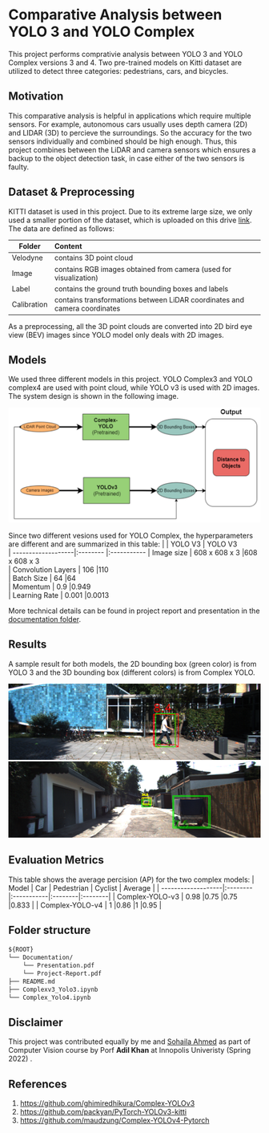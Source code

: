 # Comparative Analysis between YOLO 3 and YOLO Complex 


This project performs comprativie analysis between YOLO 3 and YOLO Complex versions 3 and 4. Two pre-trained models on Kitti dataset are utilized to detect three categories: pedestrians, cars, and bicycles.

## Motivation
This comparative analysis is helpful in applications which require multiple sensors. For example, autonomous cars usually uses depth camera (2D) and LIDAR (3D) to percieve the surroundings. So the accuracy for the two sensors individually and combined should be high enough. Thus, this project combines between the LiDAR and camera sensors which ensures a backup to the object detection task, in case either of the two sensors is faulty.
 
## Dataset & Preprocessing
KITTI dataset is used in this project. Due to its extreme large size, we only used a smaller portion of the dataset, which is uploaded on this drive [link](https://drive.google.com/u/0/uc?id=1E_rfrPgVLx7l8OwbnuLRkbVARRKtlv3u&export=download). The data are defined as follows:

| Folder           | Content |
| -----------------|:--------|
| Velodyne         | contains 3D point cloud   |
| Image            | contains RGB images obtained from camera (used for visualization)   |
| Label            | contains the ground truth bounding boxes and labels   |
| Calibration      | contains transformations between LiDAR coordinates and camera coordinates   |

As a preprocessing, all the 3D point clouds are converted into 2D bird eye view (BEV) images since YOLO model only deals with 2D images.



## Models   
We used three  different models in this project. YOLO Complex3 and YOLO complex4 are used with point cloud, while YOLO v3 is used with 2D images. The system design is shown in the following image.

![overview](/img/System_flow.png)

Since two different vesions used for YOLO Complex, the hyperparameters are different and are summarized in this table:
|                    | YOLO V3  | YOLO V3    
| -------------------|:-------- |:-----------
| Image size         | 608 x 608 x 3     |608 x 608 x 3      
| Convolution Layers | 106               |110        
| Batch Size         | 64                |64        
| Momentum           | 0.9               |0.949        
| Learning Rate      | 0.001             |0.0013        

More technical details can be found in project report and presentation in the [documentation folder](./Docs/).

## Results
A sample result for both models, the 2D bounding box (green color) is from YOLO 3 and the 3D bounding box (different colors) is from Complex YOLO.

![overview](./img/result1.png)
![overview](./img/result2.png)

## Evaluation Metrics
This table shows the average percision (AP) for the two complex models:
| Model              | Car      | Pedestrian | Cyclist | Average |
| -------------------|:-------- |:-----------|:--------|:--------|
| Complex-YOLO-v3    | 0.98     |0.75        |0.75     |0.833    |
| Complex-YOLO-v4    | 1        |0.86        |1        |0.95     |

## Folder structure

```
${ROOT}
└── Documentation/    
    └── Presentation.pdf
    └── Project-Report.pdf
├── README.md 
├── Complexv3_Yolo3.ipynb
└── Complex_Yolo4.ipynb
```


## Disclaimer
This project was contributed equally by me and  [Sohaila Ahmed](https://github.com/sohaila-ahmed3011) as part of Computer Vision course by Porf **Adil Khan** at Innopolis Univeristy (Spring 2022) .

## References

1. https://github.com/ghimiredhikura/Complex-YOLOv3
2. https://github.com/packyan/PyTorch-YOLOv3-kitti
3. https://github.com/maudzung/Complex-YOLOv4-Pytorch

